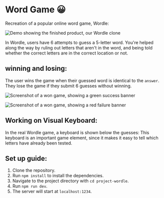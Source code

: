 # Word Game 😀

Recreation of a popular online word game, Wordle:

![Demo showing the finished product, our Wordle clone](docs/wordle-demo.gif)

In Wordle, users have 6 attempts to guess a 5-letter word. You're helped along the way by ruling out letters that aren't in the word, and being told whether the correct letters are in the correct location or not.

## winning and losing:

The user wins the game when their guessed word is identical to the `answer`. They lose the game if they submit 6 guesses without winning.

![Screenshot of a won game, showing a green success banner](docs/happy-banner.png)


![Screenshot of a won game, showing a red failure banner](docs/sad-banner.png)


## Working on Visual Keyboard:

In the real Wordle game, a keyboard is shown below the guesses:
This keyboard is an important game element, since it makes it easy to tell which letters have already been tested.

## Set up guide:
1. Clone the repository.
2. Run `npm install` to install the dependencies.
3. Navigate to the project directory with `cd project-wordle`.
4. Run `npm run dev`.
5. The server will start at `localhost:1234`.
